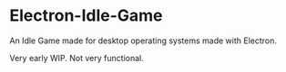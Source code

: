 # Electron-Idle-Game

An Idle Game made for desktop operating systems made with Electron.

Very early WIP. Not very functional.
